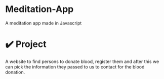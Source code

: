 # Meditation-App
 A meditation app made in Javascript
# ✔️ Project
A website to find persons to donate blood, register them and after this we can pick the information they passed to us to contact for the blood donation.